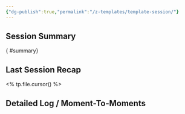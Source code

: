 ```yaml
---
{"dg-publish":true,"permalink":"/z-templates/template-session/"}
---
```


## Session Summary
{ #summary}

## Last Session Recap
<% tp.file.cursor() %>

## Detailed Log / Moment-To-Moments

